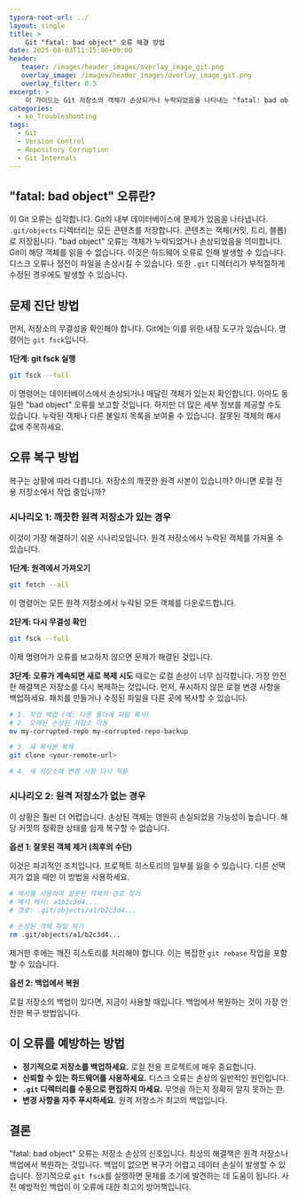 ```yaml
---
typora-root-url: ../
layout: single
title: >
    Git "fatal: bad object" 오류 해결 방법
date: 2025-08-03T11:15:00+09:00
header:
   teaser: /images/header_images/overlay_image_git.png
   overlay_image: /images/header_images/overlay_image_git.png
   overlay_filter: 0.5
excerpt: >
    이 가이드는 Git 저장소의 객체가 손상되거나 누락되었음을 나타내는 "fatal: bad object" 오류를 해결하는 방법을 설명합니다.
categories:
  - ko_Troubleshooting
tags:
  - Git
  - Version Control
  - Repository Corruption
  - Git Internals
---
```


## "fatal: bad object" 오류란?

이 Git 오류는 심각합니다.
Git의 내부 데이터베이스에 문제가 있음을 나타냅니다.
`.git/objects` 디렉터리는 모든 콘텐츠를 저장합니다.
콘텐츠는 객체(커밋, 트리, 블롭)로 저장됩니다.
"bad object" 오류는 객체가 누락되었거나 손상되었음을 의미합니다.
Git이 해당 객체를 읽을 수 없습니다.
이것은 하드웨어 오류로 인해 발생할 수 있습니다.
디스크 오류나 정전이 파일을 손상시킬 수 있습니다.
또한 `.git` 디렉터리가 부적절하게 수정된 경우에도 발생할 수 있습니다.

## 문제 진단 방법

먼저, 저장소의 무결성을 확인해야 합니다.
Git에는 이를 위한 내장 도구가 있습니다.
명령어는 `git fsck`입니다.

**1단계: git fsck 실행**
```bash
git fsck --full
```
이 명령어는 데이터베이스에서 손상되거나 매달린 객체가 있는지 확인합니다.
아마도 동일한 "bad object" 오류를 보고할 것입니다.
하지만 더 많은 세부 정보를 제공할 수도 있습니다.
누락된 객체나 다른 불일치 목록을 보여줄 수 있습니다.
잘못된 객체의 해시 값에 주목하세요.

## 오류 복구 방법

복구는 상황에 따라 다릅니다.
저장소의 깨끗한 원격 사본이 있습니까?
아니면 로컬 전용 저장소에서 작업 중입니까?

### 시나리오 1: 깨끗한 원격 저장소가 있는 경우

이것이 가장 해결하기 쉬운 시나리오입니다.
원격 저장소에서 누락된 객체를 가져올 수 있습니다.

**1단계: 원격에서 가져오기**
```bash
git fetch --all
```
이 명령어는 모든 원격 저장소에서 누락된 모든 객체를 다운로드합니다.

**2단계: 다시 무결성 확인**
```bash
git fsck --full
```
이제 명령어가 오류를 보고하지 않으면 문제가 해결된 것입니다.

**3단계: 오류가 계속되면 새로 복제 시도**
때로는 로컬 손상이 너무 심각합니다.
가장 안전한 해결책은 저장소를 다시 복제하는 것입니다.
먼저, 푸시하지 않은 로컬 변경 사항을 백업하세요.
패치를 만들거나 수정된 파일을 다른 곳에 복사할 수 있습니다.

```bash
# 1. 작업 백업 (예: 다른 폴더에 파일 복사)
# 2. 오래된 손상된 저장소 이동
mv my-corrupted-repo my-corrupted-repo-backup

# 3. 새 복사본 복제
git clone <your-remote-url>

# 4. 새 저장소에 변경 사항 다시 적용
```

### 시나리오 2: 원격 저장소가 없는 경우

이 상황은 훨씬 더 어렵습니다.
손상된 객체는 영원히 손실되었을 가능성이 높습니다.
해당 커밋의 정확한 상태를 쉽게 복구할 수 없습니다.

**옵션 1: 잘못된 객체 제거 (최후의 수단)**

이것은 파괴적인 조치입니다.
프로젝트 히스토리의 일부를 잃을 수 있습니다.
다른 선택지가 없을 때만 이 방법을 사용하세요.

```bash
# 해시를 사용하여 잘못된 객체의 경로 찾기
# 예시 해시: a1b2c3d4...
# 경로: .git/objects/a1/b2c3d4...

# 손상된 객체 파일 제거
rm .git/objects/a1/b2c3d4... 
```
제거한 후에는 깨진 히스토리를 처리해야 합니다.
이는 복잡한 `git rebase` 작업을 포함할 수 있습니다.

**옵션 2: 백업에서 복원**

로컬 저장소의 백업이 있다면, 지금이 사용할 때입니다.
백업에서 복원하는 것이 가장 안전한 복구 방법입니다.

## 이 오류를 예방하는 방법

- **정기적으로 저장소를 백업하세요.** 로컬 전용 프로젝트에 매우 중요합니다.
- **신뢰할 수 있는 하드웨어를 사용하세요.** 디스크 오류는 손상의 일반적인 원인입니다.
- **`.git` 디렉터리를 수동으로 편집하지 마세요.** 무엇을 하는지 정확히 알지 못하는 한.
- **변경 사항을 자주 푸시하세요.** 원격 저장소가 최고의 백업입니다.

## 결론

"fatal: bad object" 오류는 저장소 손상의 신호입니다.
최상의 해결책은 원격 저장소나 백업에서 복원하는 것입니다.
백업이 없으면 복구가 어렵고 데이터 손실이 발생할 수 있습니다.
정기적으로 `git fsck`를 실행하면 문제를 조기에 발견하는 데 도움이 됩니다.
사전 예방적인 백업이 이 오류에 대한 최고의 방어책입니다.
